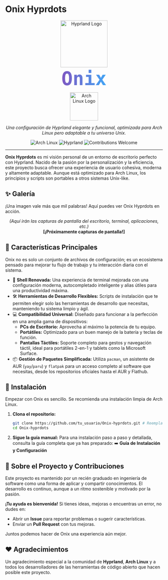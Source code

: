 
# Onix Hyprdots

<p align="center">
  <a href="https://hyprland.org/" target="_blank">
    <img src="[https://raw.githubusercontent.com/hyprland-community/hyprland-logo/main/logo/hyprland-logo-gradient.svg](https://raw.githubusercontent.com/hyprwm/Hyprland/main/assets/header.svg)" width="150" alt="Hyprland Logo">
  </a>
  <br>
  <svg width="250" height="80" viewBox="0 0 250 80" fill="none" xmlns="http://www.w3.org/2000/svg">
    <style>
      .text {
        font-family: 'JetBrains Mono', 'Fira Code', 'monospace', sans-serif;
        font-size: 60px;
        font-weight: bold;
        fill: url(#gradient);
      }
    </style>
    <defs>
      <linearGradient id="gradient" x1="0%" y1="0%" x2="100%" y2="0%">
        <stop offset="0%" style="stop-color:#7e57c2;stop-opacity:1" />
        <stop offset="100%" style="stop-color:#42a5f5;stop-opacity:1" />
      </linearGradient>
    </defs>
    <text x="50%" y="50%" dominant-baseline="middle" text-anchor="middle" class="text">Onix</text>
  </svg>
  <br>
  <a href="https://archlinux.org/" target="_blank">
    <img src="https://archlinux.org/static/logos/archlinux-logo-dark-90x90.f1cfa59b3a20.png" width="90" alt="Arch Linux Logo">
  </a>
</p>

<p align="center">
  <i>Una configuración de Hyprland elegante y funcional, optimizada para Arch Linux pero adaptable a tu universo Unix.</i>
</p>

<p align="center">
    <img src="https://img.shields.io/badge/Arch%20Linux-1793D1?style=for-the-badge&logo=arch-linux&logoColor=white" alt="Arch Linux">
    <img src="https://img.shields.io/badge/Hyprland-00ADD8?style=for-the-badge&logo=hyprland&logoColor=white" alt="Hyprland">
    <img src="https://img.shields.io/badge/contributions-welcome-brightgreen.svg?style=for-the-badge" alt="Contributions Welcome">
</p>

---

**Onix Hyprdots** es mi visión personal de un entorno de escritorio perfecto con Hyprland. Nacido de la pasión por la personalización y la eficiencia, este proyecto busca ofrecer una experiencia de usuario cohesiva, moderna y altamente adaptable. Aunque está optimizado para Arch Linux, los principios y scripts son portables a otros sistemas Unix-like.

## ✨ Galería

¡Una imagen vale más que mil palabras! Aquí puedes ver Onix Hyprdots en acción.

<p align="center">
  <i>(Aquí irán las capturas de pantalla del escritorio, terminal, aplicaciones, etc.)</i>
  <br>
  <b>[¡Próximamente capturas de pantalla!]</b>
</p>

## 🚀 Características Principales

Onix no es solo un conjunto de archivos de configuración; es un ecosistema pensado para mejorar tu flujo de trabajo y tu interacción diaria con el sistema.

-   🎨 **Shell Renovada:** Una experiencia de terminal mejorada con una configuración moderna, autocompletado inteligente y alias útiles para una productividad máxima.
-   🛠️ **Herramientas de Desarrollo Flexibles:** Scripts de instalación que te permiten elegir solo las herramientas de desarrollo que necesitas, manteniendo tu sistema limpio y ágil.
-   💻 **Compatibilidad Universal:** Diseñado para funcionar a la perfección en una amplia gama de dispositivos:
    -   **PCs de Escritorio:** Aprovecha al máximo la potencia de tu equipo.
    -   **Portátiles:** Optimizado para un buen manejo de la batería y teclas de función.
    -   **Pantallas Táctiles:** Soporte completo para gestos y navegación táctil, ideal para portátiles 2-en-1 y tablets como la Microsoft Surface.
-   📦 **Gestión de Paquetes Simplificada:** Utiliza `pacman`, un asistente de AUR (`yay`/`paru`) y `flatpak` para un acceso completo al software que necesitas, desde los repositorios oficiales hasta el AUR y Flathub.

## 🔧 Instalación

Empezar con Onix es sencillo. Se recomienda una instalación limpia de Arch Linux.

1.  **Clona el repositorio:**
    ```bash
    git clone https://github.com/tu_usuario/Onix-hyprdots.git # Reemplaza con la URL real
    cd Onix-hyprdots
    ```

2.  **Sigue la guía manual:**
    Para una instalación paso a paso y detallada, consulta la guía completa que ya has preparado:
    ➡️ **Guía de Instalación y Configuración**

## 🌱 Sobre el Proyecto y Contribuciones

Este proyecto es mantenido por un recién graduado en ingeniería de software como una forma de aplicar y compartir conocimientos. El desarrollo es continuo, aunque a un ritmo sostenible y motivado por la pasión.

**¡Tu ayuda es bienvenida!** Si tienes ideas, mejoras o encuentras un error, no dudes en:

-   Abrir un **Issue** para reportar problemas o sugerir características.
-   Enviar un **Pull Request** con tus mejoras.

Juntos podemos hacer de Onix una experiencia aún mejor.

## ❤️ Agradecimientos

Un agradecimiento especial a la comunidad de **Hyprland**, **Arch Linux** y a todos los desarrolladores de las herramientas de código abierto que hacen posible este proyecto.
